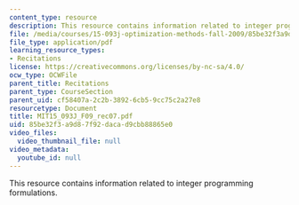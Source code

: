 ```yaml
---
content_type: resource
description: This resource contains information related to integer programming formulations.
file: /media/courses/15-093j-optimization-methods-fall-2009/85be32f3a9d87f92dacad9cbb88865e0_MIT15_093J_F09_rec07.pdf
file_type: application/pdf
learning_resource_types:
- Recitations
license: https://creativecommons.org/licenses/by-nc-sa/4.0/
ocw_type: OCWFile
parent_title: Recitations
parent_type: CourseSection
parent_uid: cf58407a-2c2b-3892-6cb5-9cc75c2a27e8
resourcetype: Document
title: MIT15_093J_F09_rec07.pdf
uid: 85be32f3-a9d8-7f92-daca-d9cbb88865e0
video_files:
  video_thumbnail_file: null
video_metadata:
  youtube_id: null
---
```

This resource contains information related to integer programming formulations.